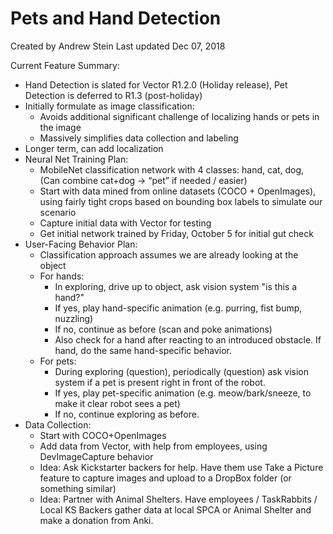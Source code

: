 # Pets and Hand Detection

Created by Andrew Stein Last updated Dec 07, 2018

Current Feature Summary:
* Hand Detection is slated for Vector R1.2.0 (Holiday release), Pet Detection is deferred to R1.3 (post-holiday)
* Initially formulate as image classification:
    * Avoids additional significant challenge of localizing hands or pets in the image
    * Massively simplifies data collection and labeling
* Longer term, can add localization 
* Neural Net Training Plan:
    * MobileNet classification network with 4 classes: hand, cat, dog, <none>  (Can combine cat+dog -> “pet” if needed / easier)
    * Start with data mined from online datasets (COCO + OpenImages), using fairly tight crops based on bounding box labels to simulate our scenario
    * Capture initial data with Vector for testing
    * Get initial network trained by Friday, October 5 for initial gut check
* User-Facing Behavior Plan:
    * Classification approach assumes we are already looking at the object
    * For hands:
        * In exploring, drive up to object, ask vision system "is this a hand?"
        * If yes, play hand-specific animation (e.g. purring, fist bump, nuzzling)
        * If no, continue as before (scan and poke animations)
        * Also check for a hand after reacting to an introduced obstacle. If hand, do the same hand-specific behavior.
    * For pets:
        * During exploring (question), periodically (question) ask vision system if a pet is present right in front of the robot.
        * If yes, play pet-specific animation (e.g. meow/bark/sneeze, to make it clear robot sees a pet)
        * If no, continue exploring as before.
* Data Collection:
    * Start with COCO+OpenImages
    * Add data from Vector, with help from employees, using DevImageCapture behavior
    * Idea: Ask Kickstarter backers for help. Have them use Take a Picture feature to capture images and upload to a DropBox folder (or something similar)
    * Idea: Partner with Animal Shelters. Have employees / TaskRabbits / Local KS Backers gather data at local SPCA or Animal Shelter and make a donation from Anki. 
